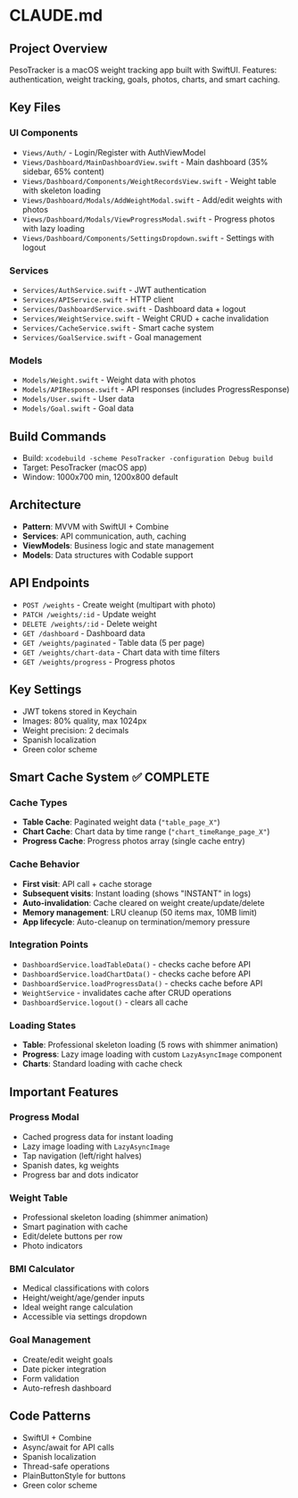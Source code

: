 # CLAUDE.md

## Project Overview
PesoTracker is a macOS weight tracking app built with SwiftUI. Features: authentication, weight tracking, goals, photos, charts, and smart caching.

## Key Files

### UI Components
- `Views/Auth/` - Login/Register with AuthViewModel
- `Views/Dashboard/MainDashboardView.swift` - Main dashboard (35% sidebar, 65% content)
- `Views/Dashboard/Components/WeightRecordsView.swift` - Weight table with skeleton loading
- `Views/Dashboard/Modals/AddWeightModal.swift` - Add/edit weights with photos
- `Views/Dashboard/Modals/ViewProgressModal.swift` - Progress photos with lazy loading
- `Views/Dashboard/Components/SettingsDropdown.swift` - Settings with logout

### Services
- `Services/AuthService.swift` - JWT authentication
- `Services/APIService.swift` - HTTP client
- `Services/DashboardService.swift` - Dashboard data + logout
- `Services/WeightService.swift` - Weight CRUD + cache invalidation
- `Services/CacheService.swift` - Smart cache system
- `Services/GoalService.swift` - Goal management

### Models
- `Models/Weight.swift` - Weight data with photos
- `Models/APIResponse.swift` - API responses (includes ProgressResponse)
- `Models/User.swift` - User data
- `Models/Goal.swift` - Goal data

## Build Commands
- Build: `xcodebuild -scheme PesoTracker -configuration Debug build`
- Target: PesoTracker (macOS app)
- Window: 1000x700 min, 1200x800 default

## Architecture
- **Pattern**: MVVM with SwiftUI + Combine
- **Services**: API communication, auth, caching
- **ViewModels**: Business logic and state management
- **Models**: Data structures with Codable support

## API Endpoints
- `POST /weights` - Create weight (multipart with photo)
- `PATCH /weights/:id` - Update weight
- `DELETE /weights/:id` - Delete weight
- `GET /dashboard` - Dashboard data
- `GET /weights/paginated` - Table data (5 per page)
- `GET /weights/chart-data` - Chart data with time filters
- `GET /weights/progress` - Progress photos

## Key Settings
- JWT tokens stored in Keychain
- Images: 80% quality, max 1024px
- Weight precision: 2 decimals
- Spanish localization
- Green color scheme

## Smart Cache System ✅ COMPLETE

### Cache Types
- **Table Cache**: Paginated weight data (`"table_page_X"`)
- **Chart Cache**: Chart data by time range (`"chart_timeRange_page_X"`)
- **Progress Cache**: Progress photos array (single cache entry)

### Cache Behavior
- **First visit**: API call + cache storage
- **Subsequent visits**: Instant loading (shows "INSTANT" in logs)
- **Auto-invalidation**: Cache cleared on weight create/update/delete
- **Memory management**: LRU cleanup (50 items max, 10MB limit)
- **App lifecycle**: Auto-cleanup on termination/memory pressure

### Integration Points
- `DashboardService.loadTableData()` - checks cache before API
- `DashboardService.loadChartData()` - checks cache before API  
- `DashboardService.loadProgressData()` - checks cache before API
- `WeightService` - invalidates cache after CRUD operations
- `DashboardService.logout()` - clears all cache

### Loading States
- **Table**: Professional skeleton loading (5 rows with shimmer animation)
- **Progress**: Lazy image loading with custom `LazyAsyncImage` component
- **Charts**: Standard loading with cache check

## Important Features

### Progress Modal
- Cached progress data for instant loading
- Lazy image loading with `LazyAsyncImage`
- Tap navigation (left/right halves)
- Spanish dates, kg weights
- Progress bar and dots indicator

### Weight Table  
- Professional skeleton loading (shimmer animation)
- Smart pagination with cache
- Edit/delete buttons per row
- Photo indicators

### BMI Calculator
- Medical classifications with colors
- Height/weight/age/gender inputs
- Ideal weight range calculation
- Accessible via settings dropdown

### Goal Management
- Create/edit weight goals
- Date picker integration
- Form validation
- Auto-refresh dashboard

## Code Patterns
- SwiftUI + Combine
- Async/await for API calls
- Spanish localization
- Thread-safe operations
- PlainButtonStyle for buttons
- Green color scheme
